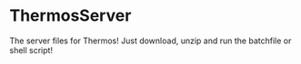 # ThermosServer
The server files for Thermos! Just download, unzip and run the batchfile or shell script!
